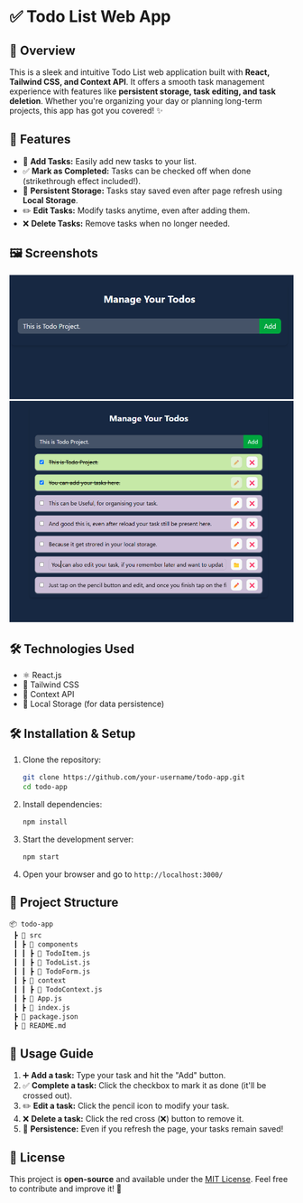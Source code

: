 
# ✅ Todo List Web App

## 🚀 Overview
This is a sleek and intuitive Todo List web application built with **React, Tailwind CSS, and Context API**. It offers a smooth task management experience with features like **persistent storage, task editing, and task deletion**. Whether you're organizing your day or planning long-term projects, this app has got you covered! ✨

## 🌟 Features
- 📝 **Add Tasks:** Easily add new tasks to your list.
- ✅ **Mark as Completed:** Tasks can be checked off when done (strikethrough effect included!).
- 💾 **Persistent Storage:** Tasks stay saved even after page refresh using **Local Storage**.
- ✏️ **Edit Tasks:** Modify tasks anytime, even after adding them.
- ❌ **Delete Tasks:** Remove tasks when no longer needed.

## 🖼️ Screenshots
![Todo List UI](./public/1.png)
![Todo List UI](./public/2.png)

## 🛠️ Technologies Used
- ⚛️ React.js
- 🎨 Tailwind CSS
- 🔄 Context API
- 💾 Local Storage (for data persistence)

## 🛠️ Installation & Setup
1. Clone the repository:
   ```bash
   git clone https://github.com/your-username/todo-app.git
   cd todo-app
   ```
2. Install dependencies:
   ```bash
   npm install
   ```
3. Start the development server:
   ```bash
   npm start
   ```
4. Open your browser and go to `http://localhost:3000/`

## 📂 Project Structure
```
📦 todo-app
 ┣ 📂 src
 ┃ ┣ 📂 components
 ┃ ┃ ┣ 📜 TodoItem.js
 ┃ ┃ ┣ 📜 TodoList.js
 ┃ ┃ ┣ 📜 TodoForm.js
 ┃ ┣ 📂 context
 ┃ ┃ ┣ 📜 TodoContext.js
 ┃ ┣ 📜 App.js
 ┃ ┣ 📜 index.js
 ┣ 📜 package.json
 ┣ 📜 README.md
```

## 🎯 Usage Guide
1. ➕ **Add a task:** Type your task and hit the "Add" button.
2. ✅ **Complete a task:** Click the checkbox to mark it as done (it'll be crossed out).
3. ✏️ **Edit a task:** Click the pencil icon to modify your task.
4. ❌ **Delete a task:** Click the red cross (❌) button to remove it.
5. 🔄 **Persistence:** Even if you refresh the page, your tasks remain saved!


## 📜 License
This project is **open-source** and available under the [MIT License](LICENSE). Feel free to contribute and improve it! 🚀


